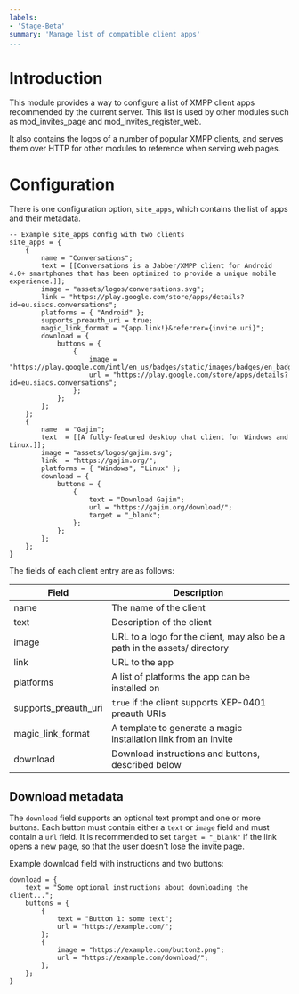 ```yaml
---
labels:
- 'Stage-Beta'
summary: 'Manage list of compatible client apps'
...
```


Introduction
============

This module provides a way to configure a list of XMPP client apps recommended
by the current server. This list is used by other modules such as mod_invites_page
and mod_invites_register_web.

It also contains the logos of a number of popular XMPP clients, and serves
them over HTTP for other modules to reference when serving web pages.

# Configuration

There is one configuration option, `site_apps`, which contains the list
of apps and their metadata.

``` {.lua}
-- Example site_apps config with two clients
site_apps = {
	{
		name = "Conversations";
		text = [[Conversations is a Jabber/XMPP client for Android 4.0+ smartphones that has been optimized to provide a unique mobile experience.]];
		image = "assets/logos/conversations.svg";
		link = "https://play.google.com/store/apps/details?id=eu.siacs.conversations";
		platforms = { "Android" };
		supports_preauth_uri = true;
		magic_link_format = "{app.link!}&referrer={invite.uri}";
		download = {
			buttons = {
				{
					image = "https://play.google.com/intl/en_us/badges/static/images/badges/en_badge_web_generic.png";
					url = "https://play.google.com/store/apps/details?id=eu.siacs.conversations";
				};
			};
		};
	};
    {
		name  = "Gajim";
		text  = [[A fully-featured desktop chat client for Windows and Linux.]];
		image = "assets/logos/gajim.svg";
		link  = "https://gajim.org/";
		platforms = { "Windows", "Linux" };
		download = {
			buttons = {
				{ 
					text = "Download Gajim";
					url = "https://gajim.org/download/";
					target = "_blank";
				};
			};
		};
	};
}
```
The fields of each client entry are as follows:

| Field                | Description                                                              |
|----------------------|--------------------------------------------------------------------------|
| name                 | The name of the client                                                   |
| text                 | Description of the client                                                |
| image                | URL to a logo for the client, may also be a path in the assets/ directory|
| link                 | URL to the app                                                           |
| platforms            | A list of platforms the app can be installed on                          |
| supports_preauth_uri | `true` if the client supports XEP-0401 preauth URIs                      |
| magic_link_format    | A template to generate a magic installation link from an invite          |
| download             | Download instructions and buttons, described below                       |

## Download metadata

The `download` field supports an optional text prompt and one or more buttons.
Each button must contain either a `text` or `image` field and must contain
a `url` field. It is recommended to set `target = "_blank"` if the link
opens a new page, so that the user doesn't lose the invite page.

Example download field with instructions and two buttons:

``` {.lua}
download = {
    text = "Some optional instructions about downloading the client...";
    buttons = {
        {
            text = "Button 1: some text";
            url = "https://example.com/";
        };
        {
            image = "https://example.com/button2.png";
            url = "https://example.com/download/";
        };
    };
}

```

